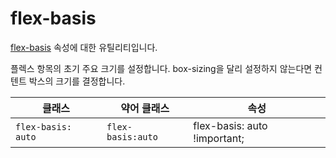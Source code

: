 # flex-basis

[flex-basis](https://developer.mozilla.org/en-US/docs/Web/CSS/flex-basis) 속성에 대한 유틸리티입니다.

플렉스 항목의 초기 주요 크기를 설정합니다. box-sizing을 달리 설정하지 않는다면 컨텐트 박스의 크기를 결정합니다.

<table>
  <thead>
    <tr>
      <th scope="col">클래스</th>
      <th scope="col">약어 클래스</th>
      <th scope="col">속성</th>
    </tr>
  </thead>
  <tbody>
  <!-- flex-basis: auto -->
    <tr>
    <td><code>flex-basis: auto</code></td>
    <td><code>flex-basis:auto</code></td>
    <td><span class="code">flex-basis: auto !important;</span></td>
    </tr>

  </tbody>

</table>

